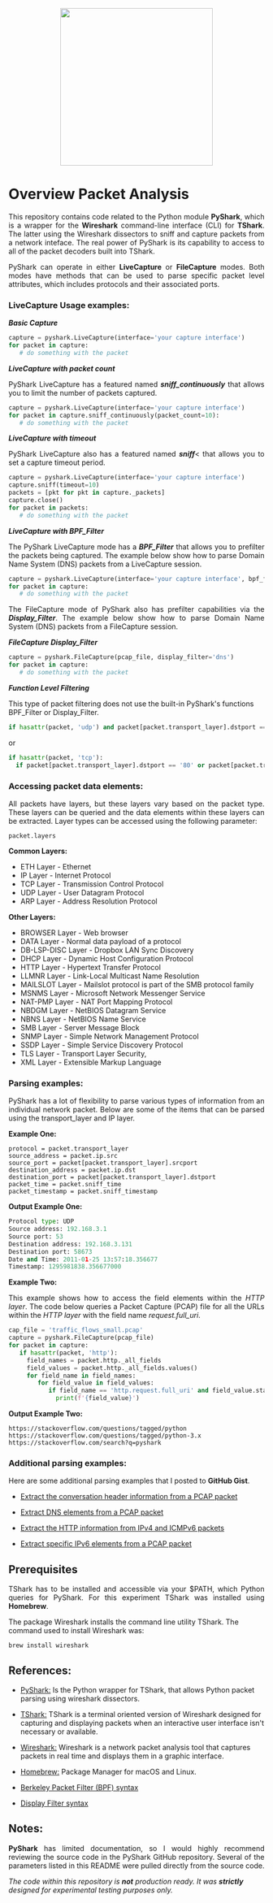 <p align="center">
  <img src="https://github.com/johnbumgarner/pyshark_packet_analysis/blob/b9d356611ecbffe164cb9677347c32b00ad55009/graphic/binary_funnel.jpg" width="300" height="310"/>
</p>


# Overview Packet Analysis

<p align="justify">
This repository contains code related to the Python module <b>PyShark</b>, which is a wrapper for the <b>Wireshark</b> command-line interface (CLI) for <b>TShark</b>. The latter using the Wireshark dissectors to sniff and capture packets from a network inteface. The real power of PyShark is its capability to access to all of the packet decoders built into TShark.
</p>

<p align="justify">
PyShark can operate in either <b>LiveCapture</b> or <b>FileCapture</b> modes. Both modes have methods that can be used to parse specific packet level attributes, which includes protocols and their associated ports. 
</p>


### LiveCapture Usage examples:

<i><b>Basic Capture</b></i>

```python
capture = pyshark.LiveCapture(interface='your capture interface')
for packet in capture:
   # do something with the packet
```

<i><b>LiveCapture with packet count</b></i>

<p align="justify">
PyShark LiveCapture has a featured named <i><b>sniff_continuously</b></i> that allows you to limit the number of packets captured. 
</p>

```python
capture = pyshark.LiveCapture(interface='your capture interface')
for packet in capture.sniff_continuously(packet_count=10):
   # do something with the packet
```

<i><b>LiveCapture with timeout</b></i>

<p align="justify">
PyShark LiveCapture also has a featured named <i><b>sniff</b></i>< that allows you to set a capture timeout period. 
</p>

```python
capture = pyshark.LiveCapture(interface='your capture interface')
capture.sniff(timeout=10)
packets = [pkt for pkt in capture._packets]
capture.close()
for packet in packets:
   # do something with the packet
```

<i><b>LiveCapture with BPF_Filter</b></i>

<p align="justify">
The PyShark LiveCapture mode has a <i><b>BPF_Filter</b></i> that allows you to prefilter the packets being captured. The example below show how to parse Domain Name System (DNS) packets from a LiveCapture session.
</p>

```python
capture = pyshark.LiveCapture(interface='your capture interface', bpf_filter='udp port 53')
for packet in capture:
   # do something with the packet
```

<p align="justify">
The FileCapture mode of PyShark also has prefilter capabilities via the <i><b>Display_Filter</b></i>. The example below show how to parse Domain Name System (DNS) packets from a FileCapture session.
</p>

<i><b>FileCapture Display_Filter</b></i>
 
 ```python
 capture = pyshark.FileCapture(pcap_file, display_filter='dns')
 for packet in capture:
    # do something with the packet
```

<i><b>Function Level Filtering</b></i>

This type of packet filtering does not use the built-in PyShark's functions BPF_Filter or Display_Filter.<br>

```python
if hasattr(packet, 'udp') and packet[packet.transport_layer].dstport == '53':
```
or

```python
if hasattr(packet, 'tcp'):
  if packet[packet.transport_layer].dstport == '80' or packet[packet.transport_layer].dstport == '443':
```
</p>

### Accessing packet data elements:
<p align="justify">
All packets have layers, but these layers vary based on the packet type. These layers can be queried and the data elements within these layers can be extracted. Layer types can be accessed using the following parameter:
<br>
  
```
packet.layers
```

<b>Common Layers:</b>
<br>
* ETH Layer - Ethernet
* IP Layer - Internet Protocol
* TCP Layer - Transmission Control Protocol
* UDP Layer - User Datagram Protocol
* ARP Layer - Address Resolution Protocol

<b>Other Layers:</b>
<br>
* BROWSER Layer - Web browser
* DATA Layer - Normal data payload of a protocol
* DB-LSP-DISC Layer - Dropbox LAN Sync Discovery
* DHCP Layer - Dynamic Host Configuration Protocol
* HTTP Layer - Hypertext Transfer Protocol
* LLMNR Layer - Link-Local Multicast Name Resolution
* MAILSLOT Layer - Mailslot protocol is part of the SMB protocol family
* MSNMS Layer - Microsoft Network Messenger Service
* NAT-PMP Layer - NAT Port Mapping Protocol
* NBDGM Layer - NetBIOS Datagram Service
* NBNS Layer - NetBIOS Name Service
* SMB Layer - Server Message Block
* SNMP Layer - Simple Network Management Protocol 
* SSDP Layer - Simple Service Discovery Protocol 
* TLS Layer - Transport Layer Security,
* XML Layer - Extensible Markup Language
</p>

### Parsing examples:
<p align="justify">
PyShark has a lot of flexibility to parse various types of information from an individual network packet. Below are some of the items that can be parsed using the transport_layer and IP layer.


<b>Example One:</b>
```
protocol = packet.transport_layer
source_address = packet.ip.src
source_port = packet[packet.transport_layer].srcport
destination_address = packet.ip.dst
destination_port = packet[packet.transport_layer].dstport 
packet_time = packet.sniff_time
packet_timestamp = packet.sniff_timestamp
```

<b>Output Example One:</b>

```python
Protocol type: UDP
Source address: 192.168.3.1
Source port: 53
Destination address: 192.168.3.131
Destination port: 58673
Date and Time: 2011-01-25 13:57:18.356677
Timestamp: 1295981838.356677000
```
</p>

<b>Example Two:</b>

<p align="justify">
This example shows how to access the field elements within the <i>HTTP layer</i>. The code below queries a Packet Capture (PCAP) file for all the URLs within the <i>HTTP layer</i> with the field name <i>request.full_uri</i>.
</p>

```python
cap_file = 'traffic_flows_small.pcap'
capture = pyshark.FileCapture(pcap_file)
for packet in capture:
   if hasattr(packet, 'http'):
     field_names = packet.http._all_fields
     field_values = packet.http._all_fields.values()
     for field_name in field_names:
        for field_value in field_values:
           if field_name == 'http.request.full_uri' and field_value.startswith('http'):
             print(f'{field_value}')
```

<b>Output Example Two:</b>
<br>
```
https://stackoverflow.com/questions/tagged/python
https://stackoverflow.com/questions/tagged/python-3.x
https://stackoverflow.com/search?q=pyshark
```
</p>

### Additional parsing examples:

<p align="justify"> Here are some additional parsing examples that I posted to <b>GitHub Gist</b>.
  
</p>

* <a href="https://gist.github.com/johnbumgarner/b758aa24c768655940cd3352ce2a0921">Extract the conversation header information from a PCAP packet</a>

* <a href="https://gist.github.com/johnbumgarner/166b6371f975c8e0a0aeae2516771039">Extract DNS elements from a PCAP packet</a>

* <a href="https://gist.github.com/johnbumgarner/ff8c463dc668648dd9ffb0a9a9d939bc">Extract the HTTP information from IPv4 and ICMPv6 packets</a>

* <a href="https://gist.github.com/johnbumgarner/9594e36a31bf1e220838160c37bfc7d4">Extract specific IPv6 elements from a PCAP packet</a>


## Prerequisites
<p align="justify">
TShark has to be installed and accessible via your $PATH, which Python queries for PyShark. For this experiment TShark was installed using <b>Homebrew</b>.<br>

The package Wireshark installs the command line utility TShark. The command used to install Wireshark was:<br>

```
brew install wireshark
```   
</p>

## References:

* [PyShark:](https://kiminewt.github.io/pyshark) Is the Python wrapper for TShark, that allows Python packet parsing using wireshark dissectors.

* [TShark:](https://www.wireshark.org/docs/man-pages/tshark.html) TShark is a terminal oriented version of Wireshark designed for capturing and displaying packets when an interactive user interface isn't necessary or available.

* [Wireshark:](https://www.wireshark.org) Wireshark is a network packet analysis tool that captures packets in real time and displays them in a graphic interface.

* [Homebrew:](https://brew.sh) Package Manager for macOS and Linux.

* [Berkeley Packet Filter (BPF) syntax](https://biot.com/capstats/bpf.html)

* [Display Filter syntax](https://wiki.wireshark.org/DisplayFilters)

## Notes:
<p align="justify">
<b>PyShark</b> has limited documentation, so I would highly recommend reviewing the source code in the PyShark GitHub repository. Several of the parameters listed in this README were pulled directly from the source code.
</p>

_The code within this repository is **not** production ready. It was **strictly** designed for experimental testing purposes only._
